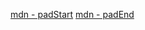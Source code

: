 [mdn - padStart](https://developer.mozilla.org/docs/Web/JavaScript/Reference/Global_Objects/String/padStart)
[mdn - padEnd](https://developer.mozilla.org/docs/Web/JavaScript/Reference/Global_Objects/String/padEnd)
